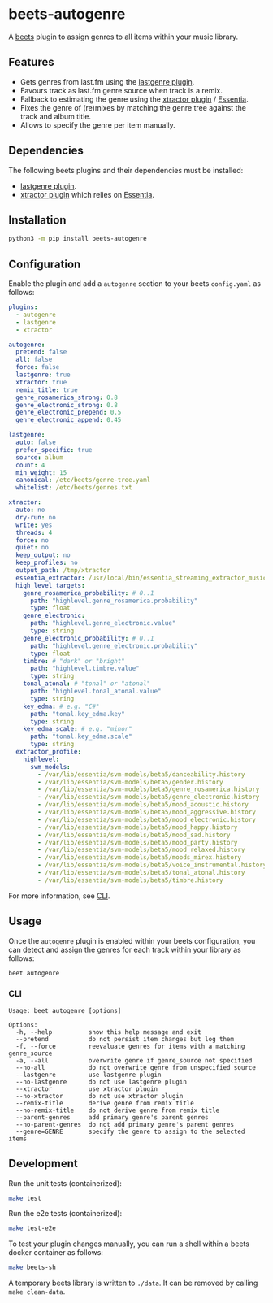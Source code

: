 # beets-autogenre

A [beets](https://github.com/beetbox/beets) plugin to assign genres to all items within your music library.

## Features

* Gets genres from last.fm using the [lastgenre plugin](https://beets.readthedocs.io/en/stable/plugins/lastgenre.html).
* Favours track as last.fm genre source when track is a remix.
* Fallback to estimating the genre using the [xtractor plugin](https://github.com/adamjakab/BeetsPluginXtractor) / [Essentia](https://essentia.upf.edu/).
* Fixes the genre of (re)mixes by matching the genre tree against the track and album title.
* Allows to specify the genre per item manually.

## Dependencies

The following beets plugins and their dependencies must be installed:
* [lastgenre plugin](https://beets.readthedocs.io/en/stable/plugins/lastgenre.html).
* [xtractor plugin](https://github.com/adamjakab/BeetsPluginXtractor) which relies on [Essentia](https://essentia.upf.edu/).

## Installation

```sh
python3 -m pip install beets-autogenre
```

## Configuration

Enable the plugin and add a `autogenre` section to your beets `config.yaml` as follows:
```yaml
plugins:
  - autogenre
  - lastgenre
  - xtractor

autogenre:
  pretend: false
  all: false
  force: false
  lastgenre: true
  xtractor: true
  remix_title: true
  genre_rosamerica_strong: 0.8
  genre_electronic_strong: 0.8
  genre_electronic_prepend: 0.5
  genre_electronic_append: 0.45

lastgenre:
  auto: false
  prefer_specific: true
  source: album
  count: 4
  min_weight: 15
  canonical: /etc/beets/genre-tree.yaml
  whitelist: /etc/beets/genres.txt

xtractor:
  auto: no
  dry-run: no
  write: yes
  threads: 4
  force: no
  quiet: no
  keep_output: no
  keep_profiles: no
  output_path: /tmp/xtractor
  essentia_extractor: /usr/local/bin/essentia_streaming_extractor_music
  high_level_targets:
    genre_rosamerica_probability: # 0..1
      path: "highlevel.genre_rosamerica.probability"
      type: float
    genre_electronic:
      path: "highlevel.genre_electronic.value"
      type: string
    genre_electronic_probability: # 0..1
      path: "highlevel.genre_electronic.probability"
      type: float
    timbre: # "dark" or "bright"
      path: "highlevel.timbre.value"
      type: string
    tonal_atonal: # "tonal" or "atonal"
      path: "highlevel.tonal_atonal.value"
      type: string
    key_edma: # e.g. "C#"
      path: "tonal.key_edma.key"
      type: string
    key_edma_scale: # e.g. "minor"
      path: "tonal.key_edma.scale"
      type: string
  extractor_profile:
    highlevel:
      svm_models:
        - /var/lib/essentia/svm-models/beta5/danceability.history
        - /var/lib/essentia/svm-models/beta5/gender.history
        - /var/lib/essentia/svm-models/beta5/genre_rosamerica.history
        - /var/lib/essentia/svm-models/beta5/genre_electronic.history
        - /var/lib/essentia/svm-models/beta5/mood_acoustic.history
        - /var/lib/essentia/svm-models/beta5/mood_aggressive.history
        - /var/lib/essentia/svm-models/beta5/mood_electronic.history
        - /var/lib/essentia/svm-models/beta5/mood_happy.history
        - /var/lib/essentia/svm-models/beta5/mood_sad.history
        - /var/lib/essentia/svm-models/beta5/mood_party.history
        - /var/lib/essentia/svm-models/beta5/mood_relaxed.history
        - /var/lib/essentia/svm-models/beta5/moods_mirex.history
        - /var/lib/essentia/svm-models/beta5/voice_instrumental.history
        - /var/lib/essentia/svm-models/beta5/tonal_atonal.history
        - /var/lib/essentia/svm-models/beta5/timbre.history
```

For more information, see [CLI](#cli).

## Usage

Once the `autogenre` plugin is enabled within your beets configuration, you can detect and assign the genres for each track within your library as follows:
```sh
beet autogenre
```

### CLI

```
Usage: beet autogenre [options]

Options:
  -h, --help          show this help message and exit
  --pretend           do not persist item changes but log them
  -f, --force         reevaluate genres for items with a matching genre_source
  -a, --all           overwrite genre if genre_source not specified
  --no-all            do not overwrite genre from unspecified source
  --lastgenre         use lastgenre plugin
  --no-lastgenre      do not use lastgenre plugin
  --xtractor          use xtractor plugin
  --no-xtractor       do not use xtractor plugin
  --remix-title       derive genre from remix title
  --no-remix-title    do not derive genre from remix title
  --parent-genres     add primary genre's parent genres
  --no-parent-genres  do not add primary genre's parent genres
  --genre=GENRE       specify the genre to assign to the selected items
```

## Development

Run the unit tests (containerized):
```sh
make test
```

Run the e2e tests (containerized):
```sh
make test-e2e
```

To test your plugin changes manually, you can run a shell within a beets docker container as follows:
```sh
make beets-sh
```

A temporary beets library is written to `./data`.
It can be removed by calling `make clean-data`.
